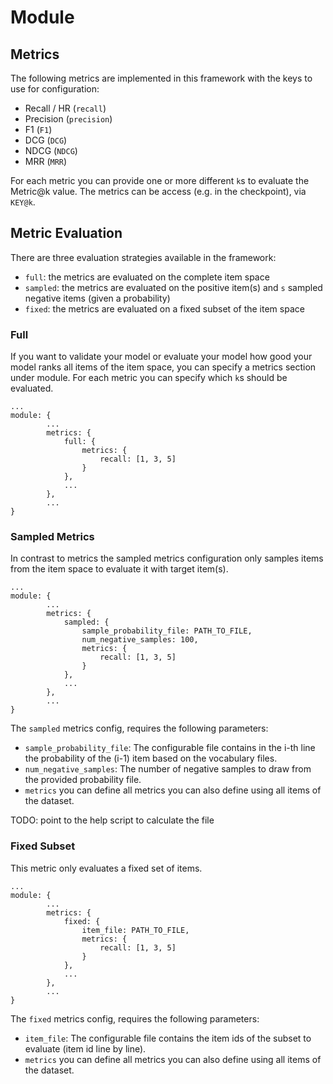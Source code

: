 # Module

## Metrics

The following metrics are implemented in this framework with the keys to use for configuration:

- Recall / HR (`recall`)
- Precision (`precision`)
- F1 (`F1`)
- DCG (`DCG`)
- NDCG (`NDCG`)
- MRR (`MRR`)

For each metric you can provide one or more different `k`s to evaluate the Metric@k value.
The metrics can be access (e.g. in the checkpoint), via `KEY@k`.

## Metric Evaluation

There are three evaluation strategies available in the framework:

- `full`: the metrics are evaluated on the complete item space
- `sampled`: the metrics are evaluated on the positive item(s) and `s` sampled negative items (given a probability)
- `fixed`: the metrics are evaluated on a fixed subset of the item space

### Full

If you want to validate your model or evaluate your model how good your model ranks all items
of the item space, you can specify a metrics section under module.
For each metric you can specify which `k`s should be evaluated.

```
...
module: {
        ...
        metrics: {
            full: {
                metrics: {
                    recall: [1, 3, 5]
                }
            },
            ...
        },
        ...
}
```


### Sampled Metrics

In contrast to metrics the sampled metrics configuration only samples items from the item space
to evaluate it with target item(s).

```
...
module: {
        ...
        metrics: {
            sampled: {
                sample_probability_file: PATH_TO_FILE,
                num_negative_samples: 100,
                metrics: {
                    recall: [1, 3, 5]
                }
            },
            ...
        },
        ...
}
```

The `sampled` metrics config, requires the following parameters:

- `sample_probability_file`: The configurable file contains in the i-th line the probability of the (i-1) item based
on the vocabulary files.
- `num_negative_samples`: The number of negative samples to draw from the provided probability file.
- `metrics` you can define all metrics you can also define using all items of the dataset.

TODO: point to the help script to calculate the file


### Fixed Subset

This metric only evaluates a fixed set of items.

```
...
module: {
        ...
        metrics: {
            fixed: {
                item_file: PATH_TO_FILE,
                metrics: {
                    recall: [1, 3, 5]
                }
            },
            ...
        },
        ...
}
```

The `fixed` metrics config, requires the following parameters:

- `item_file`: The configurable file contains the item ids of the subset to evaluate (item id line by line).
- `metrics` you can define all metrics you can also define using all items of the dataset.
